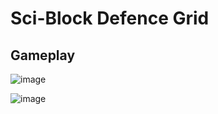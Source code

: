 # Sci-Block Defence Grid

## Gameplay
![image](https://user-images.githubusercontent.com/7307287/147387758-01364f58-1609-4a8f-8aaa-5510203d6ed3.png)

![image](https://user-images.githubusercontent.com/7307287/147386103-f240744a-2225-409b-b154-e594eabe3b71.png)
